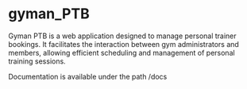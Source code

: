 # gyman_PTB
Gyman PTB is a web application designed to manage personal trainer bookings. It facilitates the interaction between gym administrators and members, allowing efficient scheduling and management of personal training sessions.

Documentation is available under the path /docs